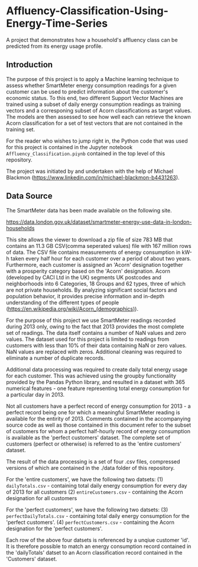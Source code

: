 # Affluency-Classification-Using-Energy-Time-Series
A project that demonstrates how a household's affluency class can be predicted from its energy usage profile.

## Introduction

The purpose of this project is to apply a Machine learning technique to assess whether SmartMeter energy consumption readings
for a given customer can be used to predict information about the customer's economic status. To this end, two different
Support Vector Machines are trained using a subset of daily energy consumption readings as training vectors and a corresponing subset of Acorn classifications as target
values. The models are then assessed to see how well each can retrieve the known Acorn classification for a set of test vectors that are not contained in the training set.

For the reader who wishes to jump right in, the Python code that was used for this project is contained in the Jupyter notebook ```Affluency_Classification.piynb``` contained
in the top level of this repository.

The project was initiated by and undertaken with the help of Michael Blackmon (https://www.linkedin.com/in/michael-blackmon-b4431263).


## Data Source

The SmartMeter data has been made available on the following site.

https://data.london.gov.uk/dataset/smartmeter-energy-use-data-in-london-households

This site allows the viewer to download a zip file of size 783 MB that contains an 11.3 GB CSV(comma seperated values) file with 167 million rows of data. 
The CSV file contains measurements of energy consumption in kW-h taken every half hour for each customer over a period of about two years. 
Furthermore, each customer is assigned an 'Acorn' designation together with a prosperity category based on the 'Acorn' designation. 
Acorn (developed by CACI Ltd in the UK) segments UK postcodes and neighborhoods into 6 Categories, 18 Groups and 62 types, three of which are not private households. 
By analyzing significant social factors and population behavior, it provides precise information and in-depth understanding 
of the different types of people (https://en.wikipedia.org/wiki/Acorn_(demographics)).

For the purpose of this project we use SmartMeter readings recorded during 2013 only, owing to the fact that 2013 provides the most complete set of readings.
The data itself contains a number of NaN values and zero values. The dataset used for this project is limited to readings from customers with less than 10% of their 
data containing NaN or zero values. NaN values are replaced with zeros. Additional cleaning was required to eliminate a number of duplicate records.

Additional data processing was required to create daily total energy usage for each customer. This was achieved using the groupby functionality provided by the Pandas Python library, 
and resulted in a dataset with 365 numerical features - one feature representing total energy consumption for a particular day in 2013.

Not all customers have a perfect record of energy consumption for 2013 - a perfect record being one for which a meaningful SmartMeter reading is available for the
entirity of 2013. Comments contained in the accompanying source code as well as those contained in this document refer to the subset of customers
for whom a perfect half-hourly record of energy consumption is available as the 'perfect customers' dataset. The complete set of 
customers (perfect or otherwise) is referred to as the 'entire customers' dataset.

The result of the data processing is a set of four .csv files, compressed versions of which are contained in the ./data folder of this repository.

For the 'entire customers', we have the following two datsets:
(1) ```dailyTotals.csv``` - containing total daily energy consumption for every day of 2013 for all customers 
(2) ```entireCustomers.csv``` - containing the Acorn designation for all customers

For the 'perfect customers', we have the following two datsets:
(3) ```perfectDailyTotals.csv``` - containing total daily energy consumption for the 'perfect customers'. 
(4) ```perfectCustomers.csv``` - containing the Acorn designation for the 'perfect customers'.

Each row of the above four datsets is referenced by a unqiue customer 'id'. It is therefore possible to match an energy consumption record contained
in the 'dailyTotals' datset to an Acorn classification record contained in the 'Customers' dataset.

